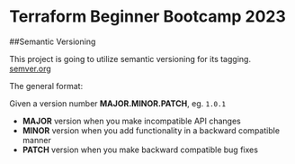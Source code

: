 # Terraform Beginner Bootcamp 2023

##Semantic Versioning

This project is going to utilize semantic versioning for its tagging. [semver.org](https://semver.org/)

The general format:

Given a version number **MAJOR.MINOR.PATCH**, eg. `1.0.1`

- **MAJOR** version when you make incompatible API changes 
- **MINOR** version when you add functionality in a backward compatible manner 
- **PATCH** version when you make backward compatible bug fixes